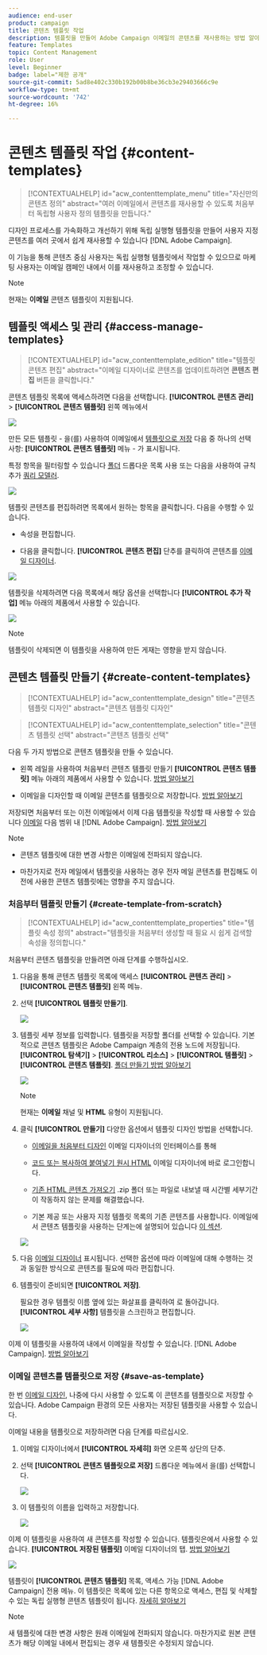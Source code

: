 ```yaml
---
audience: end-user
product: campaign
title: 콘텐츠 템플릿 작업
description: 템플릿을 만들어 Adobe Campaign 이메일의 콘텐츠를 재사용하는 방법 알아보기
feature: Templates
topic: Content Management
role: User
level: Beginner
badge: label="제한 공개"
source-git-commit: 5ad8e402c330b192b00b8be36cb3e29403666c9e
workflow-type: tm+mt
source-wordcount: '742'
ht-degree: 16%

---
```


# 콘텐츠 템플릿 작업 {#content-templates}

>[!CONTEXTUALHELP]
>id="acw_contenttemplate_menu"
>title="자신만의 콘텐츠 정의"
>abstract="여러 이메일에서 콘텐츠를 재사용할 수 있도록 처음부터 독립형 사용자 정의 템플릿을 만듭니다."

디자인 프로세스를 가속화하고 개선하기 위해 독립 실행형 템플릿을 만들어 사용자 지정 콘텐츠를 여러 곳에서 쉽게 재사용할 수 있습니다 [!DNL Adobe Campaign].

이 기능을 통해 콘텐츠 중심 사용자는 독립 실행형 템플릿에서 작업할 수 있으므로 마케팅 사용자는 이메일 캠페인 내에서 이를 재사용하고 조정할 수 있습니다.

>[!NOTE]
>
>현재는 **이메일** 콘텐츠 템플릿이 지원됩니다.

## 템플릿 액세스 및 관리 {#access-manage-templates}

>[!CONTEXTUALHELP]
>id="acw_contenttemplate_edition"
>title="템플릿 콘텐츠 편집"
>abstract="이메일 디자이너로 콘텐츠를 업데이트하려면 **콘텐츠 편집** 버튼을 클릭합니다."

콘텐츠 템플릿 목록에 액세스하려면 다음을 선택합니다. **[!UICONTROL 콘텐츠 관리]** > **[!UICONTROL 콘텐츠 템플릿]** 왼쪽 메뉴에서

![](assets/content-template-list.png)

만든 모든 템플릿 - 을(를) 사용하여 이메일에서 [템플릿으로 저장](#save-as-template) 다음 중 하나의 선택 사항: **[!UICONTROL 콘텐츠 템플릿]** 메뉴 - 가 표시됩니다.

<!--You can sort content templates by creation or modification date. You can also choose to display only the items that you created or modified.-->

특정 항목을 필터링할 수 있습니다 [폴더](../get-started/permissions.md#folders) 드롭다운 목록 사용 또는 다음을 사용하여 규칙 추가 [쿼리 모델러](../query/query-modeler-overview.md).

![](assets/content-template-list-filters.png)

템플릿 콘텐츠를 편집하려면 목록에서 원하는 항목을 클릭합니다. 다음을 수행할 수 있습니다.

* 속성을 편집합니다.

* 다음을 클릭합니다. **[!UICONTROL 콘텐츠 편집]** 단추를 클릭하여 콘텐츠를 [이메일 디자이너](get-started-email-designer.md).

![](assets/content-template-edition.png)

템플릿을 삭제하려면 다음 목록에서 해당 옵션을 선택합니다 **[!UICONTROL 추가 작업]** 메뉴 아래의 제품에서 사용할 수 있습니다.

![](assets/content-template-list-delete.png)

>[!NOTE]
>
>템플릿이 삭제되면 이 템플릿을 사용하여 만든 게재는 영향을 받지 않습니다.

## 콘텐츠 템플릿 만들기 {#create-content-templates}

>[!CONTEXTUALHELP]
>id="acw_contenttemplate_design"
>title="콘텐츠 템플릿 디자인"
>abstract="콘텐츠 템플릿 디자인"

>[!CONTEXTUALHELP]
>id="acw_contenttemplate_selection"
>title="콘텐츠 템플릿 선택"
>abstract="콘텐츠 템플릿 선택"

다음 두 가지 방법으로 콘텐츠 템플릿을 만들 수 있습니다.

* 왼쪽 레일을 사용하여 처음부터 콘텐츠 템플릿 만들기 **[!UICONTROL 콘텐츠 템플릿]** 메뉴 아래의 제품에서 사용할 수 있습니다. [방법 알아보기](#create-template-from-scratch)

* 이메일을 디자인할 때 이메일 콘텐츠를 템플릿으로 저장합니다. [방법 알아보기](#save-as-template)

저장되면 처음부터 또는 이전 이메일에서 이제 다음 템플릿을 작성할 때 사용할 수 있습니다 [이메일](../email/create-email.md) 다음 범위 내 [!DNL Adobe Campaign]. [방법 알아보기](use-email-templates.md)

>[!NOTE]
>
>* 콘텐츠 템플릿에 대한 변경 사항은 이메일에 전파되지 않습니다.
>
>* 마찬가지로 전자 메일에서 템플릿을 사용하는 경우 전자 메일 콘텐츠를 편집해도 이전에 사용한 콘텐츠 템플릿에는 영향을 주지 않습니다.

### 처음부터 템플릿 만들기 {#create-template-from-scratch}

>[!CONTEXTUALHELP]
>id="acw_contenttemplate_properties"
>title="템플릿 속성 정의"
>abstract="템플릿을 처음부터 생성할 때 필요 시 쉽게 검색할 속성을 정의합니다."

처음부터 콘텐츠 템플릿을 만들려면 아래 단계를 수행하십시오.

1. 다음을 통해 콘텐츠 템플릿 목록에 액세스 **[!UICONTROL 콘텐츠 관리]** > **[!UICONTROL 콘텐츠 템플릿]** 왼쪽 메뉴.

1. 선택 **[!UICONTROL 템플릿 만들기]**.

   ![](assets/content-template-create.png)

1. 템플릿 세부 정보를 입력합니다. 템플릿을 저장할 폴더를 선택할 수 있습니다. 기본적으로 콘텐츠 템플릿은 Adobe Campaign 계층의 전용 노드에 저장됩니다. **[!UICONTROL 탐색기]** > **[!UICONTROL 리소스]** > **[!UICONTROL 템플릿]** > **[!UICONTROL 콘텐츠 템플릿]**. [폴더 만들기 방법 알아보기](../get-started/permissions.md#folders)

   ![](assets/content-template-details.png)

   >[!NOTE]
   >
   >현재는 **이메일** 채널 및 **HTML** 유형이 지원됩니다.

1. 클릭 **[!UICONTROL 만들기]** 다양한 옵션에서 템플릿 디자인 방법을 선택합니다.

   * [이메일을 처음부터 디자인](create-email-content.md) 이메일 디자이너의 인터페이스를 통해

   * [코드 또는 복사하여 붙여넣기 원시 HTML](code-content.md) 이메일 디자이너에 바로 로그인합니다.

   * [기존 HTML 콘텐츠 가져오기](existing-content.md) .zip 폴더 또는 파일로 내보낼 때 시간별 세부기간이 작동하지 않는 문제를 해결했습니다.

   * 기본 제공 또는 사용자 지정 템플릿 목록의 기존 콘텐츠를 사용합니다. 이메일에서 콘텐츠 템플릿을 사용하는 단계는에 설명되어 있습니다 [이 섹션](use-email-templates.md).

   ![](assets/email_designer-templates.png)

1. 다음 [이메일 디자이너](get-started-email-designer.md) 표시됩니다. 선택한 옵션에 따라 이메일에 대해 수행하는 것과 동일한 방식으로 콘텐츠를 필요에 따라 편집합니다.

   <!--You can test your content if needed. [Learn how](#test-template)-->

1. 템플릿이 준비되면 **[!UICONTROL 저장]**.

   필요한 경우 템플릿 이름 옆에 있는 화살표를 클릭하여 로 돌아갑니다. **[!UICONTROL 세부 사항]** 템플릿을 스크린하고 편집합니다.

   ![](assets/content-template-save-back.png)

이제 이 템플릿을 사용하여 내에서 이메일을 작성할 수 있습니다. [!DNL Adobe Campaign]. [방법 알아보기](use-email-templates.md)

### 이메일 콘텐츠를 템플릿으로 저장 {#save-as-template}

한 번 [이메일 디자인](create-email-content.md), 나중에 다시 사용할 수 있도록 이 콘텐츠를 템플릿으로 저장할 수 있습니다. Adobe Campaign 환경의 모든 사용자는 저장된 템플릿을 사용할 수 있습니다.

이메일 내용을 템플릿으로 저장하려면 다음 단계를 따르십시오.

1. 이메일 디자이너에서 **[!UICONTROL 자세히]** 화면 오른쪽 상단의 단추.

1. 선택 **[!UICONTROL 콘텐츠 템플릿으로 저장]** 드롭다운 메뉴에서 을(를) 선택합니다.

   ![](assets/email_designer-save-template.png)

1. 이 템플릿의 이름을 입력하고 저장합니다.

   ![](assets/email_designer-template-name.png)

이제 이 템플릿을 사용하여 새 콘텐츠를 작성할 수 있습니다. 템플릿은에서 사용할 수 있습니다. **[!UICONTROL 저장된 템플릿]** 이메일 디자이너의 탭. [방법 알아보기](use-email-templates.md)

![](assets/email_designer-saved-template.png)

템플릿이 **[!UICONTROL 콘텐츠 템플릿]** 목록, 액세스 가능 [!DNL Adobe Campaign] 전용 메뉴. 이 템플릿은 목록에 있는 다른 항목으로 액세스, 편집 및 삭제할 수 있는 독립 실행형 콘텐츠 템플릿이 됩니다. [자세히 알아보기](#access-manage-templates)

>[!NOTE]
>
>새 템플릿에 대한 변경 사항은 원래 이메일에 전파되지 않습니다. 마찬가지로 원본 콘텐츠가 해당 이메일 내에서 편집되는 경우 새 템플릿은 수정되지 않습니다.

<!--
Test your content template {#test-template}

You can test the rendering of any email content template, whether created from scratch or from an email. To do so, follow the steps below.

1. Access the content template list through the **[!UICONTROL Content Management]** > **[!UICONTROL Content Templates]** menu and select any template.

1. Click **[!UICONTROL Edit content]** from the **[!UICONTROL Template properties]**.

1. Click **[!UICONTROL Simulate Content]** and select a test profile to check your email rendering. You can choose the desktop or mobile view. [Learn more](../content-management/preview-test.md)

    ![](../email/assets/content-template-stimulate.png)

1. You can send a proof to test your content and have it approved by some internal users before using it in a journey or a campaign.

    * To do so, click the **[!UICONTROL Send proof]** button and follow the steps described in [this section](../content-management/proofs.md).
    
    * Before sending the proof, you must select the [email surface](../configuration/channel-surfaces.md) that will be used to test your content.

        ![](../email/assets/content-template-stimulate-proof-surface.png)

>[!CAUTION]
>
>Currently tracking is not supported when testing email content templates, meaning that tracking events, UTM parameters and landing page links will not be effective in the proofs that are being sent from a template. To test tracking, [use the content template](
use-email-templates.md) in an email and [send a proof](../content-management/preview-test.md#send-proofs).-->


